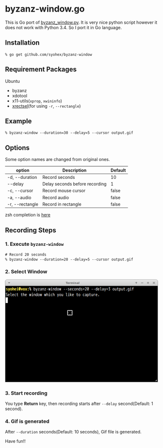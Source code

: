 # byzanz-window.go

This is Go port of [byzanz_window.py](https://gist.github.com/noamraph/8348560).
It is very nice python script however it does not work with Python 3.4.
So I port it in Go language.

## Installation

```
% go get github.com/syohex/byzanz-window
```

## Requirement Packages

Ubuntu
- byzanz
- xdotool
- x11-utils(`xprop`, `xwininfo`)
- [xrectsel](https://github.com/lolilolicon/xrectsel)(for using `-r`, `--rectangle`)

## Example

```
% byzanz-window --duration=30 --delay=5 --cursor output.gif
```

## Options

Some option names are changed from original ones.

|option          |Description                    |Default |
|----------------|-------------------------------|--------|
|-d, --duration  |Record seconds                 |10      |
|--delay         |Delay seconds before recording |1       |
|-c, --cursor    |Record mouse cursor            |false   |
|-a, --audio     |Record audio                   |false   |
|-r, --rectangle |Record in rectangle            |false   |

zsh completion is [here](https://github.com/syohex/zsh-go-completions/blob/master/_byzanz-window)

## Recording Steps

### 1. Execute `byzanz-window`

```
# Record 20 seconds
% byzanz-window --duration=20 --delay=5 --cursor output.gif
```

### 2. Select Window

![select window](image/select-window.png)

### 3. Start recording

You type **Return** key, then recording starts after `--delay` second(Default: 1 second).

### 4. Gif is generated

After `--duration` seconds(Default: 10 seconds), Gif file is generated.

Have fun!!
